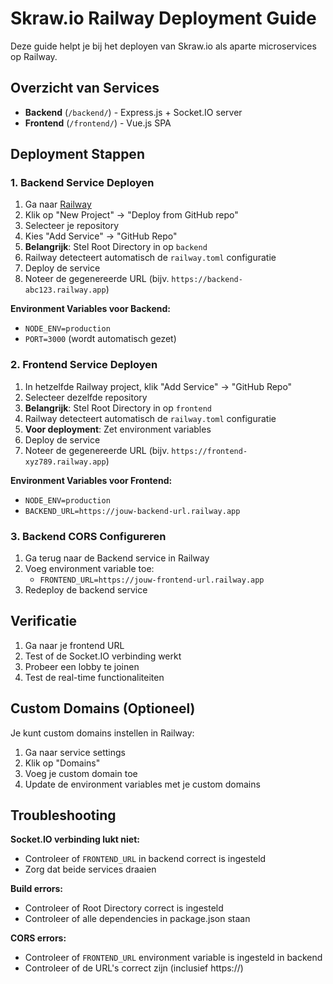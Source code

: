# Skraw.io Railway Deployment Guide

Deze guide helpt je bij het deployen van Skraw.io als aparte microservices op Railway.

## Overzicht van Services

- **Backend** (`/backend/`) - Express.js + Socket.IO server
- **Frontend** (`/frontend/`) - Vue.js SPA

## Deployment Stappen

### 1. Backend Service Deployen

1. Ga naar [Railway](https://railway.app)
2. Klik op "New Project" → "Deploy from GitHub repo"
3. Selecteer je repository
4. Kies "Add Service" → "GitHub Repo"
5. **Belangrijk**: Stel Root Directory in op `backend`
6. Railway detecteert automatisch de `railway.toml` configuratie
7. Deploy de service
8. Noteer de gegenereerde URL (bijv. `https://backend-abc123.railway.app`)

**Environment Variables voor Backend:**
- `NODE_ENV=production`
- `PORT=3000` (wordt automatisch gezet)

### 2. Frontend Service Deployen  

1. In hetzelfde Railway project, klik "Add Service" → "GitHub Repo"
2. Selecteer dezelfde repository
3. **Belangrijk**: Stel Root Directory in op `frontend`
4. Railway detecteert automatisch de `railway.toml` configuratie
5. **Voor deployment**: Zet environment variables
6. Deploy de service
7. Noteer de gegenereerde URL (bijv. `https://frontend-xyz789.railway.app`)

**Environment Variables voor Frontend:**
- `NODE_ENV=production`
- `BACKEND_URL=https://jouw-backend-url.railway.app`

### 3. Backend CORS Configureren

1. Ga terug naar de Backend service in Railway
2. Voeg environment variable toe:
   - `FRONTEND_URL=https://jouw-frontend-url.railway.app`
3. Redeploy de backend service

## Verificatie

1. Ga naar je frontend URL
2. Test of de Socket.IO verbinding werkt
3. Probeer een lobby te joinen
4. Test de real-time functionaliteiten

## Custom Domains (Optioneel)

Je kunt custom domains instellen in Railway:
1. Ga naar service settings
2. Klik op "Domains" 
3. Voeg je custom domain toe
4. Update de environment variables met je custom domains

## Troubleshooting

**Socket.IO verbinding lukt niet:**
- Controleer of `FRONTEND_URL` in backend correct is ingesteld
- Zorg dat beide services draaien

**Build errors:**
- Controleer of Root Directory correct is ingesteld
- Controleer of alle dependencies in package.json staan

**CORS errors:**
- Controleer of `FRONTEND_URL` environment variable is ingesteld in backend
- Controleer of de URL's correct zijn (inclusief https://)